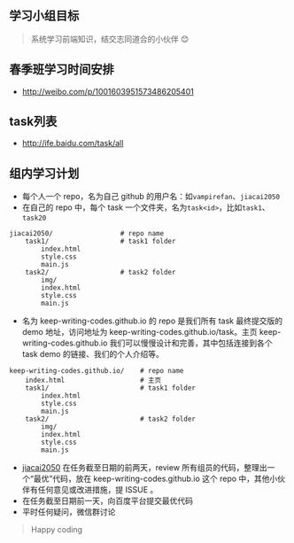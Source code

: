 ## 学习小组目标

> 系统学习前端知识，结交志同道合的小伙伴 😊

## 春季班学习时间安排

- http://weibo.com/p/1001603951573486205401

## task列表

- http://ife.baidu.com/task/all

## 组内学习计划

- 每个人一个 repo，名为自己 github 的用户名：如`vampirefan`、`jiacai2050`
- 在自己的 repo 中，每个 task 一个文件夹，名为`task<id>`，比如`task1`、`task20`
```
jiacai2050/                 # repo name
	task1/                  # task1 folder
    	index.html
    	style.css
    	main.js 
    task2/                  # task2 folder
    	img/
    	index.html
    	style.css
    	main.js 
```
- 名为 keep-writing-codes.github.io 的 repo 是我们所有 task 最终提交版的 demo 地址，访问地址为 keep-writing-codes.github.io/task<id>。主页 keep-writing-codes.github.io 我们可以慢慢设计和完善，其中包括连接到各个 task demo 的链接、我们的个人介绍等。 
```
keep-writing-codes.github.io/  	 # repo name
	index.html 				     # 主页
	task1/                 		 # task1 folder
    	index.html
    	style.css
    	main.js 
    task2/                 		 # task2 folder
    	img/
    	index.html
    	style.css
    	main.js 
```
- [jiacai2050](https://github.com/jiacai2050) 在任务截至日期的前两天，review 所有组员的代码，整理出一个“最优”代码，放在 keep-writing-codes.github.io 这个 repo 中，其他小伙伴有任何意见或改进措施，提 ISSUE 。
- 在任务截至日期前一天，向百度平台提交最优代码
- 平时任何疑问，微信群讨论

> Happy coding
